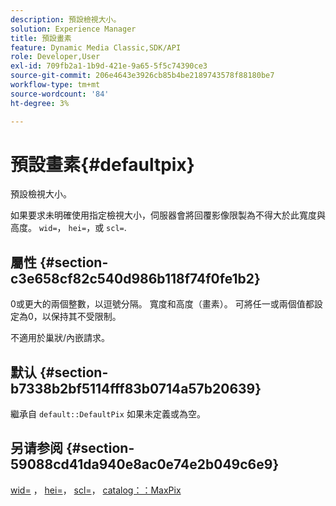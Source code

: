 ```yaml
---
description: 預設檢視大小。
solution: Experience Manager
title: 預設畫素
feature: Dynamic Media Classic,SDK/API
role: Developer,User
exl-id: 709fb2a1-1b9d-421e-9a65-5f5c74390ce3
source-git-commit: 206e4643e3926cb85b4be2189743578f88180be7
workflow-type: tm+mt
source-wordcount: '84'
ht-degree: 3%

---
```


# 預設畫素{#defaultpix}

預設檢視大小。

如果要求未明確使用指定檢視大小，伺服器會將回覆影像限製為不得大於此寬度與高度。 `wid=`， `hei=`，或 `scl=`.

## 屬性 {#section-c3e658cf82c540d986b118f74f0fe1b2}

0或更大的兩個整數，以逗號分隔。 寬度和高度（畫素）。 可將任一或兩個值都設定為0，以保持其不受限制。

不適用於巢狀/內嵌請求。

## 默认 {#section-b7338b2bf5114fff83b0714a57b20639}

繼承自 `default::DefaultPix` 如果未定義或為空。

## 另请参阅 {#section-59088cd41da940e8ac0e74e2b049c6e9}

[wid=](../../../../../is-api/http-ref/image-serving-api-ref/c-http-protocol-reference/c-command-reference/r-is-http-wid.md#reference-bfeadcb67bf4485f851eb21345527e47) ， [hei=](../../../../../is-api/http-ref/image-serving-api-ref/c-http-protocol-reference/c-command-reference/r-is-http-hei.md#reference-6d6f556ccc0e4b98a815e8a5c1944a96)， [scl=](../../../../../is-api/http-ref/image-serving-api-ref/c-http-protocol-reference/c-command-reference/r-scl.md#reference-b2a74e493d0d407e98fe350551ba3fcc)， [catalog：：MaxPix](../../../../../is-api/image-catalog/image-serving-api-ref/c-image-catalog-reference/c-attributes-reference/r-maxpix.md#reference-e167d396ac794079ba8b5e6eb16eeda5)
